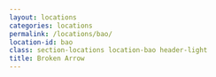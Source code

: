 ```yaml
---
layout: locations
categories: locations
permalink: /locations/bao/
location-id: bao
class: section-locations location-bao header-light
title: Broken Arrow
---
```

